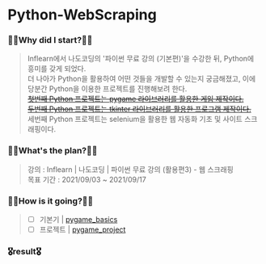 # Python-WebScraping
### 🧎‍♂️Why did I start?🧎‍♂️
  > Inflearn에서 나도코딩의 '파이썬 무료 강의 (기본편)'을 수강한 뒤, Python에 흥미를 갖게 되었다.  
    더 나아가 Python을 활용하여 어떤 것들을 개발할 수 있는지 궁금해졌고, 이에 당분간 Python을 이용한 프로젝트를 진행해보려 한다.  
    [~~첫번째 Python 프로젝트는 pygame 라이브러리를 활용한 게임 제작이다.~~](https://github.com/pup-paw/Python-GameProgramming)  
    [~~두번째 Python 프로젝트는 tkinter 라이브러리를 활용한 프로그램 제작이다.~~](https://github.com/pup-paw/Python-GUIProgramming)  
    세번째 Python 프로젝트는 selenium을 활용한 웹 자동화 기초 및 사이트 스크래핑이다.
### 🚶‍♂️What's the plan?🚶‍♂️
  > 강의 : Inflearn | 나도코딩 | 파이썬 무료 강의 (활용편3) - 웹 스크래핑<br>
    목표 기간 : 2021/09/03 ~ 2021/09/17
### 🏃‍♂️How is it going?🏃‍♂️
  > - [ ] 기본기 | [pygame_basics](https://github.com/pup-paw/Python-WebScraping/tree/master/webScraping_basics)
  > - [ ] 프로젝트 | [pygame_project](https://github.com/pup-paw/Python-WebScraping/tree/master/webScraping_project)
### 🎖result🎖
  >
